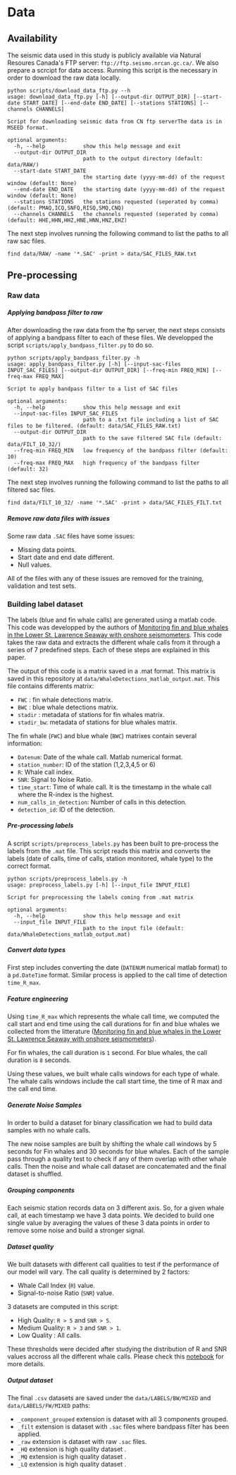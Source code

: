 
# Data
## Availability
The seismic data used in this study is publicly available via Natural Resoures Canada's FTP server: `ftp://ftp.seismo.nrcan.gc.ca/`. We also prepare a scrcipt for data access. Running this script is the necessary in order to download the raw data locally.

```
python scripts/download_data_ftp.py --h
usage: download_data_ftp.py [-h] [--output-dir OUTPUT_DIR] [--start-date START_DATE] [--end-date END_DATE] [--stations STATIONS] [--channels CHANNELS]

Script for downloading seismic data from CN ftp serverThe data is in MSEED format.

optional arguments:
  -h, --help            show this help message and exit
  --output-dir OUTPUT_DIR
                        path to the output directory (default: data/RAW/)
  --start-date START_DATE
                        the starting date (yyyy-mm-dd) of the request window (default: None)
  --end-date END_DATE   the starting date (yyyy-mm-dd) of the request window (default: None)
  --stations STATIONS   the stations requested (seperated by comma) (default: PMAQ,ICQ,SNFQ,RISQ,SMQ,CNQ)
  --channels CHANNELS   the channels requested (seperated by comma) (default: HHE,HHN,HHZ,HNE,HNN,HNZ,EHZ)
```

The next step involves running the following command to list the paths to all raw sac files.

```
find data/RAW/ -name '*.SAC' -print > data/SAC_FILES_RAW.txt
```

## Pre-processing

### Raw data 
#####  Applying bandpass filter to raw 

After downloading the raw data from the ftp server, the next steps consists of applying a bandpass filter to each of these files.
We developped the script `scripts/apply_bandpass_filter.py` to do so.

```
python scripts/apply_bandpass_filter.py -h
usage: apply_bandpass_filter.py [-h] [--input-sac-files INPUT_SAC_FILES] [--output-dir OUTPUT_DIR] [--freq-min FREQ_MIN] [--freq-max FREQ_MAX]

Script to apply bandpass filter to a list of SAC files

optional arguments:
  -h, --help            show this help message and exit
  --input-sac-files INPUT_SAC_FILES
                        path to a .txt file including a list of SAC files to be filtered. (default: data/SAC_FILES_RAW.txt)
  --output-dir OUTPUT_DIR
                        path to the save filtered SAC file (default: data/FILT_10_32/)
  --freq-min FREQ_MIN   low frequency of the bandpass filter (default: 10)
  --freq-max FREQ_MAX   high frequency of the bandpass filter (default: 32)
```

The next step involves running the following command to list the paths to all filtered sac files.

```
find data/FILT_10_32/ -name '*.SAC' -print > data/SAC_FILES_FILT.txt
```

##### Remove raw data files with issues 
Some raw data `.SAC` files have some issues:
- Missing data points.
- Start date and end date different.
- Null values.

All of the files with any of these issues are removed for the training, validation and test sets.

### Building label dataset
The labels (blue and fin whale calls) are generated using a matlab code. This code was developped by the authors of [Monitoring fin and blue whales in the Lower St. Lawrence Seaway with onshore seismometers](https://d197for5662m48.cloudfront.net/documents/publicationstatus/118893/preprint_pdf/1fb191babdbd9d518829ce1e5282a4bd.pdf). This code takes the raw data and extracts the different whale calls from it through a series of 7 predefined steps. Each of these steps are explained in this paper.

The output of this code is a matrix saved in a .mat format. This matrix is saved in this repository at `data/WhaleDetections_matlab_output.mat`. This file contains differents matrix:
- `FWC` : fin whale detections matrix.
- `BWC` : blue whale detections matrix.
- `stadir` : metadata of stations for fin whales matrix.
- `stadir_bw`: metadata of stations for blue whales matrix.

The fin whale (`FWC`) and blue whale (`BWC`) matrixes contain several information:
- `Datenum`: Date of the whale call. Matlab numerical format.
- `station_number`: ID of the station (1,2,3,4,5 or 6)
- `R`: Whale call index.
- `SNR`: Signal to Noise Ratio.
- `time_start`: Time of whale call. It is the timestamp in the whale call where the R-index is the highest.
- `num_calls_in_detection`: Number of calls in this detection.
- `detection_id`: ID of the detection.

##### Pre-processing labels

A script `scripts/preprocess_labels.py` has been built to pre-process the labels from the `.mat` file. This script reads this matrix and converts the labels (date of calls, time of calls, station monitored, whale type) to the correct format.

```
python scripts/preprocess_labels.py -h
usage: preprocess_labels.py [-h] [--input_file INPUT_FILE]

Script for preprocessing the labels coming from .mat matrix

optional arguments:
  -h, --help            show this help message and exit
  --input_file INPUT_FILE
                        path to the input file (default: data/WhaleDetections_matlab_output.mat)
```

##### Convert data types

First step includes converting the date (`DATENUM` numerical matlab format) to a `pd.DateTime` format.
Similar process is applied to the call time of detection `time_R_max`.

##### Feature engineering

Using `time_R_max` which represents the whale call time, we computed the call start and end time using the call durations for fin and blue whales we collected from the litterature ([Monitoring fin and blue whales in the Lower St. Lawrence Seaway with onshore seismometers](https://d197for5662m48.cloudfront.net/documents/publicationstatus/118893/preprint_pdf/1fb191babdbd9d518829ce1e5282a4bd.pdf)).

For fin whales, the call duration is `1` second.
For blue whales, the call duration is `8` seconds.

Using these values, we built whale calls windows for each type of whale. The whale calls windows include the call start time, the time of R max and the call end time.


##### Generate Noise Samples 
In order to build a dataset for binary classification we had to build data samples with no whale calls.

The new noise samples are built by shifting the whale call windows by 5 seconds for Fin whales and 30 seconds for blue whales.
Each of the sample pass through a quality test to check if any of them overlap with other whale calls.
Then the noise and whale call dataset are concatemated and the final dataset is shuffled.

##### Grouping components
Each seismic station records data on 3 different axis. So, for a given whale call, at each timestamp we have 3 data points. We decided to build one single value by averaging the values of these 3 data points in order to remove some noise and build a stronger signal.

##### Dataset quality 
We built datasets with different call qualities to test if the performance of our model will vary.
The call quality is determined by 2 factors:
- Whale Call Index (`R`) value.
- Signal-to-noise Ratio (`SNR`) value.

3 datasets are computed in this script:
- High Quality: `R > 5` and `SNR > 5`.
- Medium Quality: `R > 3` and `SNR > 1`.
- Low Quality : All calls.

These thresholds were decided after studying the distribution of R and SNR values accross all the different whale calls. Please check this [notebook](../notebooks/visualize_call_samples.ipynb) for more details.

##### Output dataset
The final `.csv` datasets are saved under the `data/LABELS/BW/MIXED` and `data/LABELS/FW/MIXED` paths:
- `_component_grouped` extension is dataset with all 3 components grouped.
- `_filt` extension is dataset with `.sac` files where bandpass filter has been applied.
- `_raw` extension is dataset with raw `.sac` files.
- `_HQ` extension is high quality dataset .
- `_MQ` extension is high quality dataset .
- `_LQ` extension is high quality dataset .

